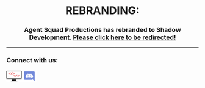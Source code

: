 <h1 align="center">REBRANDING:</h1>
<h3 align="center">Agent Squad Productions has rebranded to Shadow Development. <a href="https://github.com/Shadow-Develops">Please click here to be redirected!</a></h3>
<p align="center">
</p>

---

### Connect with us:

[<img align="left" alt="shadowdevs.com" height="30" width="40" src="https://raw.githubusercontent.com/AgentBUB/AgentBUB/main/src/images/website.svg" />][website]
[<img align="left" alt="Shadow Development | Discord" height="30" width="40" src="https://raw.githubusercontent.com/AgentBUB/AgentBUB/main/src/images/discord.svg" />][discord]

[website]: https://shadowdevs.com
[discord]: https://shadowdevs.com/discord
